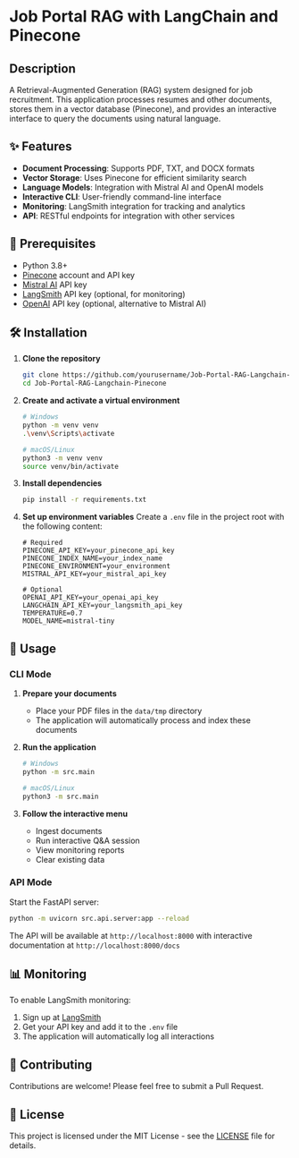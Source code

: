 # Job Portal RAG with LangChain and Pinecone

## Description
A Retrieval-Augmented Generation (RAG) system designed for job recruitment. This application processes resumes and other documents, stores them in a vector database (Pinecone), and provides an interactive interface to query the documents using natural language.

## ✨ Features

- **Document Processing**: Supports PDF, TXT, and DOCX formats
- **Vector Storage**: Uses Pinecone for efficient similarity search
- **Language Models**: Integration with Mistral AI and OpenAI models
- **Interactive CLI**: User-friendly command-line interface
- **Monitoring**: LangSmith integration for tracking and analytics
- **API**: RESTful endpoints for integration with other services

## 🚀 Prerequisites

- Python 3.8+
- [Pinecone](https://www.pinecone.io/) account and API key
- [Mistral AI](https://mistral.ai/) API key
- [LangSmith](https://smith.langchain.com/) API key (optional, for monitoring)
- [OpenAI](https://platform.openai.com/) API key (optional, alternative to Mistral AI)

## 🛠️ Installation

1. **Clone the repository**
   ```bash
   git clone https://github.com/yourusername/Job-Portal-RAG-Langchain-Pinecone.git
   cd Job-Portal-RAG-Langchain-Pinecone
   ```

2. **Create and activate a virtual environment**
   ```bash
   # Windows
   python -m venv venv
   .\venv\Scripts\activate
   
   # macOS/Linux
   python3 -m venv venv
   source venv/bin/activate
   ```

3. **Install dependencies**
   ```bash
   pip install -r requirements.txt
   ```

4. **Set up environment variables**
   Create a `.env` file in the project root with the following content:
   ```env
   # Required
   PINECONE_API_KEY=your_pinecone_api_key
   PINECONE_INDEX_NAME=your_index_name
   PINECONE_ENVIRONMENT=your_environment
   MISTRAL_API_KEY=your_mistral_api_key
   
   # Optional
   OPENAI_API_KEY=your_openai_api_key
   LANGCHAIN_API_KEY=your_langsmith_api_key
   TEMPERATURE=0.7
   MODEL_NAME=mistral-tiny
   ```

## 🚀 Usage

### CLI Mode
1. **Prepare your documents**
   - Place your PDF files in the `data/tmp` directory
   - The application will automatically process and index these documents

2. **Run the application**
   ```bash
   # Windows
   python -m src.main
   
   # macOS/Linux
   python3 -m src.main
   ```

3. **Follow the interactive menu**
   - Ingest documents
   - Run interactive Q&A session
   - View monitoring reports
   - Clear existing data

### API Mode
Start the FastAPI server:
```bash
python -m uvicorn src.api.server:app --reload
```

The API will be available at `http://localhost:8000` with interactive documentation at `http://localhost:8000/docs`

## 📊 Monitoring

To enable LangSmith monitoring:
1. Sign up at [LangSmith](https://smith.langchain.com/)
2. Get your API key and add it to the `.env` file
3. The application will automatically log all interactions

## 🤝 Contributing

Contributions are welcome! Please feel free to submit a Pull Request.

## 📄 License

This project is licensed under the MIT License - see the [LICENSE](LICENSE) file for details.
